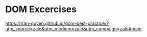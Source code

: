 # DOM Excercises

https://tran-quyen.github.io/dom-best-practice/?utm_source=zalo&utm_medium=zalo&utm_campaign=zalo#main
